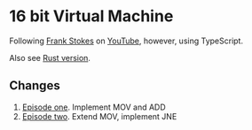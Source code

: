 # 16 bit Virtual Machine

Following [Frank Stokes](https://github.com/lowbyteproductions) on [YouTube](https://www.youtube.com/playlist?list=PLP29wDx6QmW5DdwpdwHCRJsEubS5NrQ9b), however, using TypeScript.

Also see [Rust version](https://github.com/ekarademir/16-bit-VM-rs).

## Changes

1. [Episode one](https://github.com/ekarademir/16-bit-VM-ts/commit/56c5e75c96214258ef57ca24226c324087a2d238). Implement MOV and ADD
2. [Episode two](https://github.com/ekarademir/16-bit-VM-ts/commit/125d61f360c4fb24ba8946d25b75d8aa74d4c1a1). Extend MOV, implement JNE

